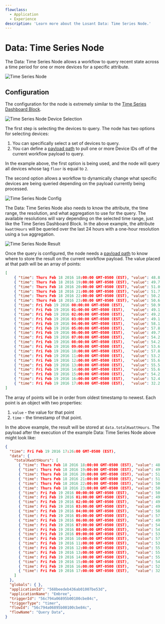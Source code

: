 ```yaml
---
flowclass:
  - Application
  - Experience
description: 'Learn more about the Losant Data: Time Series Node.'
---
```


# Data: Time Series Node

The Data: Time Series Node allows a workflow to query recent state across a time period for one or more devices for a specific attribute.

![Time Series Node](/images/workflows/data/time-series-node.png "Time Series Node")

## Configuration

The configuration for the node is extremely similar to the [Time Series Dashboard Block](/dashboards/time-series-graph/).

![Time Series Node Device Selection](/images/workflows/data/time-series-node-device.png "Time Series Node Device Selection")

The first step is selecting the devices to query. The node has two options for selecting devices:

1. You can specifically select a set of devices to query.
1. You can define a [payload path](/workflows/accessing-payload-data/#payload-paths) to pull one or more Device IDs off of the current workflow payload to query.

In the example above, the first option is being used, and the node will query all devices whose tag `floor` is equal to `2`.

The second option allows a workflow to dynamically change what specific devices are being queried depending on the payload currently being processed.

![Time Series Node Config](/images/workflows/data/time-series-node-config.png "Time Series Node Config")

The Data: Time Series Node also needs to know the attribute, the time range, the resolution, and what aggregation to use for the query. The available resolutions will vary depending on the selected time range, just like the Time Series Dashboard Block. In the above example, the attribute `kwattHours` will be queried over the last 24 hours with a one-hour resolution using a `Sum` aggregation.

![Time Series Node Result](/images/workflows/data/time-series-node-result.png "Time Series Node Result")

Once the query is configured, the node needs a [payload path](/workflows/accessing-payload-data/#payload-paths) to know where to store the result on the current workflow payload. The value placed at that path will be an array of points:

```json
[
    { "time": Thurs Feb 18 2016 18:00:00 GMT-0500 (EST), "value": 48.8 },
    { "time": Thurs Feb 18 2016 19:00:00 GMT-0500 (EST), "value": 49.7 },
    { "time": Thurs Feb 18 2016 20:00:00 GMT-0500 (EST), "value": 51.0 },
    { "time": Thurs Feb 18 2016 21:00:00 GMT-0500 (EST), "value": 51.7 },
    { "time": Thurs Feb 18 2016 22:00:00 GMT-0500 (EST), "value": 50.2 },
    { "time": Thurs Feb 18 2016 23:00:00 GMT-0500 (EST), "value": 50.6 },
    { "time": Fri Feb 19 2016 00:00:00 GMT-0500 (EST),   "value": 50.9 },
    { "time": Fri Feb 19 2016 01:00:00 GMT-0500 (EST),   "value": 49.1 },
    { "time": Fri Feb 19 2016 02:00:00 GMT-0500 (EST),   "value": 49.2 },
    { "time": Fri Feb 19 2016 03:00:00 GMT-0500 (EST),   "value": 49.1 },
    { "time": Fri Feb 19 2016 04:00:00 GMT-0500 (EST),   "value": 58.1 },
    { "time": Fri Feb 19 2016 05:00:00 GMT-0500 (EST),   "value": 57.8 },
    { "time": Fri Feb 19 2016 06:00:00 GMT-0500 (EST),   "value": 49.7 },
    { "time": Fri Feb 19 2016 07:00:00 GMT-0500 (EST),   "value": 54.2 },
    { "time": Fri Feb 19 2016 08:00:00 GMT-0500 (EST),   "value": 54.2 },
    { "time": Fri Feb 19 2016 09:00:00 GMT-0500 (EST),   "value": 53.6 },
    { "time": Fri Feb 19 2016 10:00:00 GMT-0500 (EST),   "value": 57.8 },
    { "time": Fri Feb 19 2016 11:00:00 GMT-0500 (EST),   "value": 53.2 },
    { "time": Fri Feb 19 2016 12:00:00 GMT-0500 (EST),   "value": 55.6 },
    { "time": Fri Feb 19 2016 13:00:00 GMT-0500 (EST),   "value": 55.5 },
    { "time": Fri Feb 19 2016 14:00:00 GMT-0500 (EST),   "value": 55.6 },
    { "time": Fri Feb 19 2016 15:00:00 GMT-0500 (EST),   "value": 54.2 },
    { "time": Fri Feb 19 2016 16:00:00 GMT-0500 (EST),   "value": 52.4 },
    { "time": Fri Feb 19 2016 17:00:00 GMT-0500 (EST),   "value": 32.2 }
]
```

The array of points will be in order from oldest timestamp to newest. Each point is an object with two properties:

1. `value` - the value for that point
1. `time` - the timestamp of that point.

In the above example, the result will be stored at `data.totalKwattHours`. The payload after the execution of the example Data: Time Series Node above might look like:

```json
{
  "time": Fri Feb 19 2016 17:26:00 GMT-0500 (EST),
  "data": {
    "totalKwattHours": [
      { "time": Thurs Feb 18 2016 18:00:00 GMT-0500 (EST), "value": 48.8 },
      { "time": Thurs Feb 18 2016 19:00:00 GMT-0500 (EST), "value": 49.7 },
      { "time": Thurs Feb 18 2016 20:00:00 GMT-0500 (EST), "value": 51.0 },
      { "time": Thurs Feb 18 2016 21:00:00 GMT-0500 (EST), "value": 51.7 },
      { "time": Thurs Feb 18 2016 22:00:00 GMT-0500 (EST), "value": 50.2 },
      { "time": Thurs Feb 18 2016 23:00:00 GMT-0500 (EST), "value": 50.6 },
      { "time": Fri Feb 19 2016 00:00:00 GMT-0500 (EST),   "value": 50.9 },
      { "time": Fri Feb 19 2016 01:00:00 GMT-0500 (EST),   "value": 49.1 },
      { "time": Fri Feb 19 2016 02:00:00 GMT-0500 (EST),   "value": 49.2 },
      { "time": Fri Feb 19 2016 03:00:00 GMT-0500 (EST),   "value": 49.1 },
      { "time": Fri Feb 19 2016 04:00:00 GMT-0500 (EST),   "value": 58.1 },
      { "time": Fri Feb 19 2016 05:00:00 GMT-0500 (EST),   "value": 57.8 },
      { "time": Fri Feb 19 2016 06:00:00 GMT-0500 (EST),   "value": 49.7 },
      { "time": Fri Feb 19 2016 07:00:00 GMT-0500 (EST),   "value": 54.2 },
      { "time": Fri Feb 19 2016 08:00:00 GMT-0500 (EST),   "value": 54.2 },
      { "time": Fri Feb 19 2016 09:00:00 GMT-0500 (EST),   "value": 53.6 },
      { "time": Fri Feb 19 2016 10:00:00 GMT-0500 (EST),   "value": 57.8 },
      { "time": Fri Feb 19 2016 11:00:00 GMT-0500 (EST),   "value": 53.2 },
      { "time": Fri Feb 19 2016 12:00:00 GMT-0500 (EST),   "value": 55.6 },
      { "time": Fri Feb 19 2016 13:00:00 GMT-0500 (EST),   "value": 55.5 },
      { "time": Fri Feb 19 2016 14:00:00 GMT-0500 (EST),   "value": 55.6 },
      { "time": Fri Feb 19 2016 15:00:00 GMT-0500 (EST),   "value": 54.2 },
      { "time": Fri Feb 19 2016 16:00:00 GMT-0500 (EST),   "value": 52.4 },
      { "time": Fri Feb 19 2016 17:00:00 GMT-0500 (EST),   "value": 32.2 }
    ]
  },
  "globals": { },
  "applicationId": "568beedeb436ab01007be53d",
  "applicationName": "Embree",
  "triggerId": "56c794a06895b00100cbe84c",
  "triggerType": "timer",
  "flowId": "56c794a06895b00100cbe84c",
  "flowName": "Query Data",
}
```
